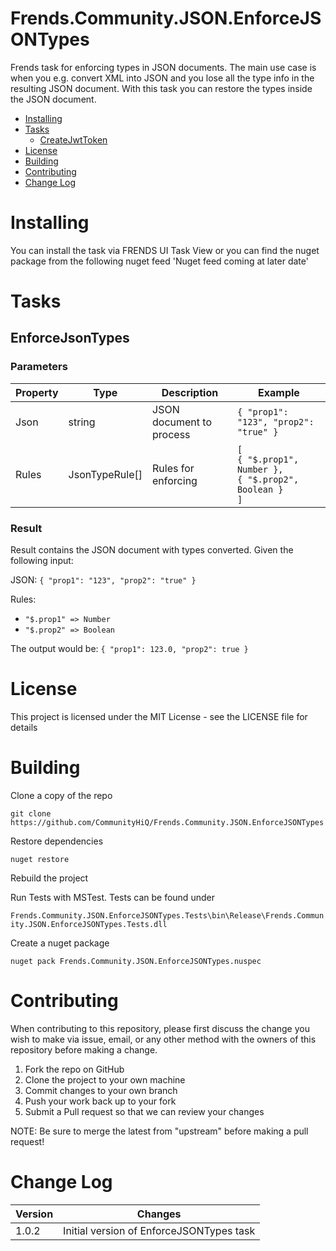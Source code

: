 # Frends.Community.JSON.EnforceJSONTypes
Frends task for enforcing types in JSON documents. The main use case is when you e.g. convert XML into JSON and you lose all the type info in the resulting JSON document. With this task you can restore the types inside the JSON document.

- [Installing](#installing)
- [Tasks](#tasks)
  - [CreateJwtToken](#CreateJwtToken)
- [License](#license)
- [Building](#building)
- [Contributing](#contributing)
- [Change Log](#change-log)

# Installing
You can install the task via FRENDS UI Task View or you can find the nuget package from the following nuget feed
'Nuget feed coming at later date'

Tasks
=====

## EnforceJsonTypes

### Parameters

| Property             | Type                 | Description                          | Example |
| ---------------------| ---------------------| ------------------------------------ | ----- |
| Json | string | JSON document to process | `{ "prop1": "123", "prop2": "true" }`
| Rules | JsonTypeRule[] | Rules for enforcing | `[`<br/>`{ "$.prop1", Number },`<br/>`{ "$.prop2", Boolean }`<br/>`]` |

### Result
Result contains the JSON document with types converted. Given the following input:

JSON:  `{ "prop1": "123", "prop2": "true" }`

Rules:
- `"$.prop1" => Number`
- `"$.prop2" => Boolean`

The output would be: `{ "prop1": 123.0, "prop2": true }`

# License

This project is licensed under the MIT License - see the LICENSE file for details

# Building

Clone a copy of the repo

`git clone https://github.com/CommunityHiQ/Frends.Community.JSON.EnforceJSONTypes`

Restore dependencies

`nuget restore`

Rebuild the project

Run Tests with MSTest. Tests can be found under

`Frends.Community.JSON.EnforceJSONTypes.Tests\bin\Release\Frends.Community.JSON.EnforceJSONTypes.Tests.dll`

Create a nuget package

`nuget pack Frends.Community.JSON.EnforceJSONTypes.nuspec`

# Contributing
When contributing to this repository, please first discuss the change you wish to make via issue, email, or any other method with the owners of this repository before making a change.

1. Fork the repo on GitHub
2. Clone the project to your own machine
3. Commit changes to your own branch
4. Push your work back up to your fork
5. Submit a Pull request so that we can review your changes

NOTE: Be sure to merge the latest from "upstream" before making a pull request!

# Change Log

| Version             | Changes                 |
| ---------------------| ---------------------|
| 1.0.2 | Initial version of EnforceJSONTypes task |
